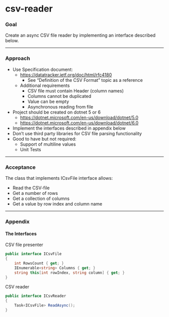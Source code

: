 # csv-reader

### Goal

Create an async CSV file reader by implementing an interface described below. 

---

### Approach

* Use Specification document: 
  + https://datatracker.ietf.org/doc/html/rfc4180
    - See “Definition of the CSV Format” topic as a reference 
  + Additional requirements 
    - CSV file must contain Header (column names) 
    - Columns cannot be duplicated
    - Value can be empty 
    - Asynchronous reading from file
* Project should be created on dotnet 5 or 6 
  + https://dotnet.microsoft.com/en-us/download/dotnet/5.0
  + https://dotnet.microsoft.com/en-us/download/dotnet/6.0 
* Implement the interfaces described in appendix below 
* Don’t use third party libraries for CSV file parsing functionality 
* Good to have but not required: 
  + Support of multiline values 
  + Unit Tests 

---

### Acceptance

The class that implements ICsvFile interface allows: 
* Read the CSV-file 
* Get a number of rows 
* Get a collection of columns 
* Get a value by row index and column name 

---

### Appendix 

#### The Interfaces 

CSV file presenter
```csharp
public interface ICsvFile 
{ 
    int RowsCount { get; } 
    IEnumerable<string> Columns { get; } 
    string this[int rowIndex, string column] { get; } 
}
```

CSV reader
```csharp
public interface ICsvReader
{
    Task<ICsvFile> ReadAsync();
}
```
